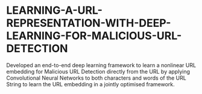 # LEARNING-A-URL-REPRESENTATION-WITH-DEEP-LEARNING-FOR-MALICIOUS-URL-DETECTION
Developed an end-to-end deep learning framework to learn a nonlinear URL embedding for Malicious URL Detection directly from the URL by applying Convolutional Neural Networks to both characters and words of the URL String to learn the URL embedding in a jointly optimised framework.
